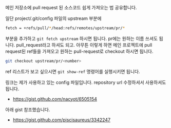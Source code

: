 메인 저장소에 pull request 된 소스코드 쉽게 가져오는 법 공유합니다.

일단 project/.git/config 파일의 upstream 부분에

```bash
fetch = +refs/pull/*/head:refs/remotes/upstream/pr/*
```

부분을 추가하고 `git fetch upstream` 하시면 됩니다. pr에는 원하는 이름
쓰셔도 됩니다. pull_request라고 하셔도 되고. 아무튼 이렇게 하면 메인
프로젝트에 pull request된 ref들을 가져오고 원하는 pull-request로
checkout 하시면 됩니다.

```sh
git checkout upstream/pr/<number>
```

ref 리스트가 보고 싶으시면 `git show-ref` 명령어를 실행시키면 됩니다.

링크는 제가 사용하고 있는 config 파일입니다. repository url 수정하셔서
사용하셔도 됩니다.

* https://gist.github.com/nacyot/6505154

아래 gist 참조했습니다.

* https://gist.github.com/piscisaureus/3342247
